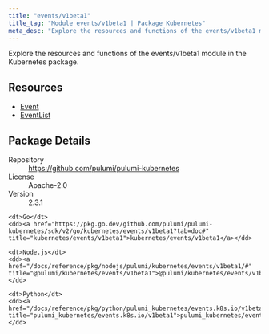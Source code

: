 ```yaml
---
title: "events/v1beta1"
title_tag: "Module events/v1beta1 | Package Kubernetes"
meta_desc: "Explore the resources and functions of the events/v1beta1 module in the Kubernetes package."
---
```


<!-- WARNING: this file was generated by Pulumi Docs Generator. -->
<!-- Do not edit by hand unless you're certain you know what you are doing! -->

Explore the resources and functions of the events/v1beta1 module in the Kubernetes package.

<h2 id="resources">Resources</h2>
<ul class="api">
    <li><a href="event" title="Event"><span class="symbol resource"></span>Event</a></li>
    <li><a href="eventlist" title="EventList"><span class="symbol resource"></span>EventList</a></li>
</ul>

<h2 id="package-details">Package Details</h2>
<dl class="package-details">
	<dt>Repository</dt>
	<dd><a href="https://github.com/pulumi/pulumi-kubernetes">https://github.com/pulumi/pulumi-kubernetes</a></dd>
	<dt>License</dt>
	<dd>Apache-2.0</dd>
	<dt>Version</dt>
	<dd>2.3.1</dd>
</dl>



<dl class="tabular">

    <dt>Go</dt>
    <dd><a href="https://pkg.go.dev/github.com/pulumi/pulumi-kubernetes/sdk/v2/go/kubernetes/events/v1beta1?tab=doc#" title="kubernetes/events/v1beta1">kubernetes/events/v1beta1</a></dd>

    <dt>Node.js</dt>
    <dd><a href="/docs/reference/pkg/nodejs/pulumi/kubernetes/events/v1beta1/#" title="@pulumi/kubernetes/events/v1beta1">@pulumi/kubernetes/events/v1beta1</a></dd>

    <dt>Python</dt>
    <dd><a href="/docs/reference/pkg/python/pulumi_kubernetes/events.k8s.io/v1beta1" title="pulumi_kubernetes/events.k8s.io/v1beta1">pulumi_kubernetes/events.k8s.io/v1beta1</a></dd>

</dl>

